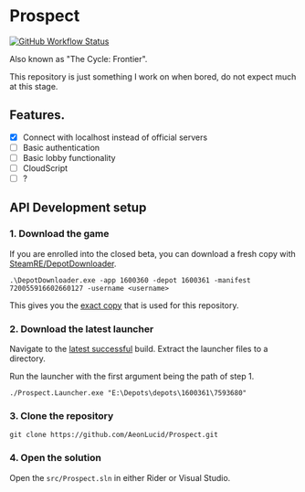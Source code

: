 # Prospect

[![GitHub Workflow Status](https://img.shields.io/github/workflow/status/AeonLucid/Prospect/Build?style=for-the-badge)](https://github.com/AeonLucid/Prospect/actions)

Also known as "The Cycle: Frontier".

This repository is just something I work on when bored, do not expect much at this stage.

## Features.

- [x] Connect with localhost instead of official servers
- [ ] Basic authentication
- [ ] Basic lobby functionality
- [ ] CloudScript
- [ ] ?

## API Development setup

### 1. Download the game

If you are enrolled into the closed beta, you can download a fresh copy with [SteamRE/DepotDownloader](https://github.com/SteamRE/DepotDownloader).

```
.\DepotDownloader.exe -app 1600360 -depot 1600361 -manifest 720055916602660127 -username <username>
```

This gives you the [exact copy](https://steamdb.info/depot/1600361/history/?changeid=M:720055916602660127) that is used for this repository.

### 2. Download the latest launcher

Navigate to the [latest successful](https://github.com/AeonLucid/Prospect/actions) build. Extract the launcher files to a directory.

Run the launcher with the first argument being the path of step 1.
```
./Prospect.Launcher.exe "E:\Depots\depots\1600361\7593680"
```

### 3. Clone the repository

```
git clone https://github.com/AeonLucid/Prospect.git
```

### 4. Open the solution

Open the `src/Prospect.sln` in either Rider or Visual Studio.
